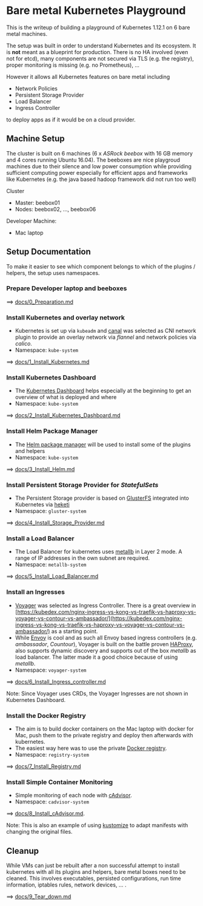 # Bare metal Kubernetes Playground

This is the writeup of building a playground of Kubernetes 1.12.1 on 6 bare metal machines.

The setup was built in order to understand Kubernetes and its ecosystem. It is **not** meant as a blueprint for production. There is no HA involved (even not for etcd), many components are not secured via TLS (e.g. the registry), proper monitoring is missing (e.g. no Prometheus), ...

However it allows all Kubernetes features on bare metal including

- Network Policies
- Persistent Storage Provider
- Load Balancer
- Ingress Controller

to deploy apps as if it would be on a cloud provider.

## Machine Setup

The cluster is built on 6 machines (6 x *ASRock beebox* with 16 GB memory and 4 cores running Ubuntu 16.04). The beeboxes are nice playgroud machines due to their silence and low power consumption while providing sufficient computing power especially for efficient apps and frameworks like Kubernetes (e.g. the java based hadoop framework did not run too well)

Cluster

- Master: beebox01
- Nodes: beebox02, ..., beebox06

Developer Machine:

- Mac laptop

## Setup Documentation

To make it easier to see which component belongs to which of the plugins / helpers, the setup uses namespaces.

### Prepare Developer laptop and beeboxes

==> [docs/0_Preparation.md](docs/0_Preparation.md)

### Install Kubernetes and overlay network

- Kubernetes is set up via `kubeadm` and [canal](https://docs.projectcalico.org/v3.2/getting-started/kubernetes/installation/flannel) was selected as CNI network plugin to provide an overlay network via *flannel* and network policies via *calico*.
- Namespace: `kube-system`

==> [docs/1_Install_Kubernetes.md](docs/1_Install_Kubernetes.md)

### Install Kubernetes Dashboard

- The [Kubernetes Dashboard](https://kubernetes.io/docs/tasks/access-application-cluster/web-ui-dashboard/) helps especially at the beginning to get an overview of what is deployed and where
- Namespace: `kube-system`

==> [docs/2_Install_Kubernetes_Dashboard.md](docs/2_Install_Kubernetes_Dashboard.md)
    
### Install Helm Package Manager
    
- The [Helm package manager](https://www.helm.sh/) will be used to install some of the plugins and helpers
- Namespace: `kube-system`

==> [docs/3_Install_Helm.md](docs/3_Install_Helm.md)

### Install Persistent Storage Provider for *StatefulSets*

- The Persistent Storage provider is based on [GlusterFS](https://www.gluster.org/) integrated into Kubernetes via [heketi](https://github.com/heketi/heketi)
- Namespace: `gluster-system`

==> [docs/4_Install_Storage_Provider.md](docs/4_Install_Storage_Provider.md)

### Install a Load Balancer

- The Load Balancer for kubernetes uses [metallb](https://metallb.universe.tf/) in Layer 2 mode. A range of IP addresses in the own subnet are required.
- Namespace: `metallb-system`

==> [docs/5_Install_Load_Balancer.md](docs/5_Install_Load_Balancer.md)

### Install an Ingresses

- [Voyager](https://appscode.com/products/voyager/) was selected as Ingress Controller. There is a great overview in [https://kubedex.com/nginx-ingress-vs-kong-vs-traefik-vs-haproxy-vs-voyager-vs-contour-vs-ambassador/](https://kubedex.com/nginx-ingress-vs-kong-vs-traefik-vs-haproxy-vs-voyager-vs-contour-vs-ambassador/) as a starting point.
- While [Envoy](https://github.com/envoyproxy/envoy) is cool and as such all Envoy based ingress controllers (e.g. *ambassador*, *Countour*), Voyager is built on the battle proven [HAProxy](http://www.haproxy.org/), also supports dynamic discovery and supports out of the box *metallb* as load balancer. The latter made it a good choice because of using *metallb*.
- Namespace: `voyager-system`

==> [docs/6_Install_Ingress_controller.md](docs/6_Install_Ingress_controller.md)

Note: Since Voyager uses CRDs, the Voyager Ingresses are not shown in Kubernetes Dashboard.


### Install the Docker Registry

- The aim is to build docker containers on the Mac laptop with docker for Mac, push them to the private registry and deploy then afterwards with kubernetes.
- The easiest way here was to use the private [Docker registry](https://docs.docker.com/registry/). 
- Namespace: `registry-system`

==> [docs/7_Install_Registry.md](docs/7_Install_Registry.md)

### Install Simple Container Monitoring

- Simple monitoring of each node with [cAdvisor](https://github.com/google/cadvisor).
- Namespace: `cadvisor-system`

==> [docs/8_Install_cAdvisor.md](docs/8_Install_cAdvisor.md).

Note: This is also an example of using [kustomize](https://kustomize.io/) to adapt manifests with changing the original files.

## Cleanup

While VMs can just be rebuilt after a non successful attempt to install kubernetes with all its plugins and helpers, bare metal boxes need to be cleaned. This involves executables, persisted configurations, run time information, iptables rules, network devices, ... .

==> [docs/9_Tear_down.md](docs/9_Tear_down.md)
